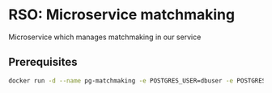 # RSO: Microservice matchmaking

Microservice which manages matchmaking in our service

## Prerequisites

```bash
docker run -d --name pg-matchmaking -e POSTGRES_USER=dbuser -e POSTGRES_PASSWORD=postgres -e POSTGRES_DB=matchmaking -p 5432:5432 postgres:13
```